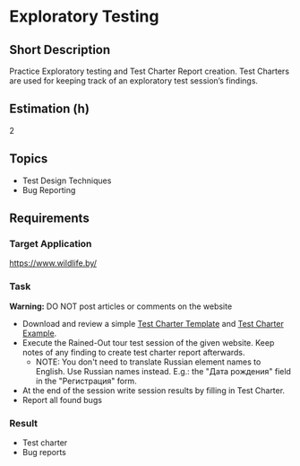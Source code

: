 # Exploratory Testing

## Short Description

Practice Exploratory testing and Test Charter Report creation. Test Charters are used for keeping track of an
exploratory test session’s findings.

## Estimation (h)

2

## Topics

* Test Design Techniques
* Bug Reporting

## Requirements

### Target Application

<https://www.wildlife.by/>

### Task

**Warning:** DO NOT post articles or comments on the website

* Download and review a simple [Test Charter Template](./assets/test-charter.docx "Download Test Charter Template") and
    [Test Charter Example](./assets/test-charter-example.docx "Download Test Charter Example").
* Execute the Rained-Out tour test session of the given website. Keep notes of any finding to create test charter report
    afterwards.
  * NOTE: You don't need to translate Russian element names to English. Use Russian names instead. E.g.: the "Дата
        рождения" field in the "Регистрация" form.
* At the end of the session write session results by filling in Test Charter.
* Report all found bugs

### Result

* Test charter
* Bug reports

